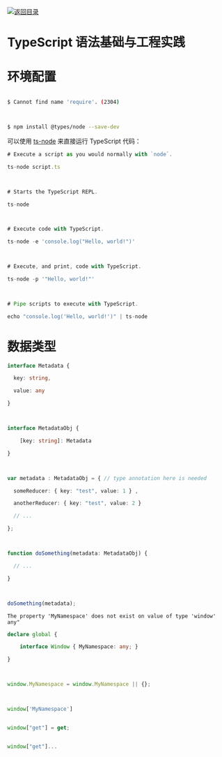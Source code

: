 [![返回目录](https://parg.co/USw)](https://parg.co/bxN) 
 
 
 

# TypeScript 语法基础与工程实践


# 环境配置


```sh

$ Cannot find name 'require'. (2304)



$ npm install @types/node --save-dev
```
可以使用 [ts-node](https://github.com/TypeStrong/ts-node) 来直接运行 TypeScript 代码：
```js
# Execute a script as you would normally with `node`.

ts-node script.ts



# Starts the TypeScript REPL.

ts-node



# Execute code with TypeScript.

ts-node -e 'console.log("Hello, world!")'



# Execute, and print, code with TypeScript.

ts-node -p '"Hello, world!"'



# Pipe scripts to execute with TypeScript.

echo "console.log('Hello, world!')" | ts-node

```


# 数据类型


```typescript
interface Metadata {

  key: string,

  value: any

}



interface MetadataObj {

    [key: string]: Metadata

}



var metadata : MetadataObj = { // type annotation here is needed

  someReducer: { key: "test", value: 1 } ,

  anotherReducer: { key: "test", value: 2 }

  // ...

};



function doSomething(metadata: MetadataObj) {

  // ...

}



doSomething(metadata);

```


```
The property 'MyNamespace' does not exist on value of type 'window' any"

```


```ts
declare global {

    interface Window { MyNamespace: any; }

}



window.MyNamespace = window.MyNamespace || {};



window['MyNamespace']


window["get"] = get;


window["get"]...
```


